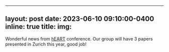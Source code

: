   ---
layout: post
date: 2023-06-10 09:10:00-0400
inline: true
title:
img:
---

Wonderful news from [hEART](http://heart2023.org/) conference. Our group will have 3 papers presented in Zurich this year, good job!
